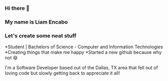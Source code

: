 ### Hi there 👋

### My name is Liam Encabo
### Let's create some neat stuff

*Student | Bachelors of Science - Computer and Information Technologies
*Creating things that make me happy
*Started a new github because why not :smile:

I'm a Software Developer based out of the Dallas, TX area that fell out of loving code but slowly getting back to appreciate it all!

